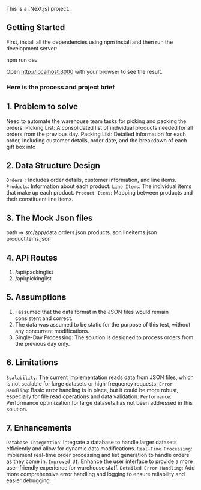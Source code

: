 This is a [Next.js] project.

## Getting Started

First, install all the dependencies using npm install and then  run the development server:

npm run dev

Open [http://localhost:3000](http://localhost:3000) with your browser to see the result.

### Here is the process and project brief ###

## 1. Problem to solve ##
Need to automate the warehouse team tasks for picking and packing the orders.
Picking List: A consolidated list of individual products needed for all orders from the previous day.
Packing List: Detailed information for each order, including customer details, order date, and the breakdown of each gift box into 

## 2. Data Structure Design ##
`Orders `: Includes order details, customer information, and line items.
`Products`: Information about each product.
`Line Items`: The individual items that make up each product.
`Product Items`: Mapping between products and their constituent line items.

## 3. The Mock Json files ## 
path =>  src/app/data
orders.json
products.json
lineitems.json
productitems.json


## 4. API Routes ##
 1. /api/packinglist 
 2. /api/pickinglist

## 5. Assumptions ##
1. I assumed that the data format in the JSON files would remain consistent and correct.
2. The data was assumed to be static for the purpose of this test, without any concurrent modifications.
3. Single-Day Processing: The solution is designed to process orders from the previous day only.

## 6. Limitations ##
`Scalability`: The current implementation reads data from JSON files, which is not scalable for large datasets or high-frequency requests.
`Error Handling`: Basic error handling is in place, but it could be more robust, especially for file read operations and data validation.
`Performance`: Performance optimization for large datasets has not been addressed in this solution.


## 7. Enhancements ##
`Database Integration`: Integrate a database to handle larger datasets efficiently and allow for dynamic data modifications.
`Real-Time Processing`: Implement real-time order processing and list generation to handle orders as they come in.
`Improved UI`: Enhance the user interface to provide a more user-friendly experience for warehouse staff.
`Detailed Error Handling`: Add more comprehensive error handling and logging to ensure reliability and easier debugging.







